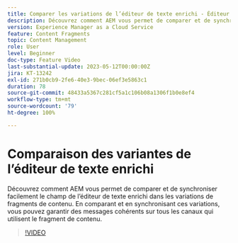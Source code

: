 ```yaml
---
title: Comparer les variations de l’éditeur de texte enrichi - Éditeur de fragments de contenu
description: Découvrez comment AEM vous permet de comparer et de synchroniser facilement le champ de l’éditeur de texte enrichi dans les variations de fragments de contenu. En comparant et en synchronisant ces variations, vous pouvez garantir des messages cohérents sur tous les canaux qui utilisent le fragment de contenu.
version: Experience Manager as a Cloud Service
feature: Content Fragments
topic: Content Management
role: User
level: Beginner
doc-type: Feature Video
last-substantial-update: 2023-05-12T00:00:00Z
jira: KT-13242
exl-id: 271b0cb9-2fe6-40e3-9bec-06ef3e5863c1
duration: 78
source-git-commit: 48433a5367c281cf5a1c106b08a1306f1b0e8ef4
workflow-type: tm+mt
source-wordcount: '79'
ht-degree: 100%

---
```


# Comparaison des variantes de l’éditeur de texte enrichi

Découvrez comment AEM vous permet de comparer et de synchroniser facilement le champ de l’éditeur de texte enrichi dans les variations de fragments de contenu. En comparant et en synchronisant ces variations, vous pouvez garantir des messages cohérents sur tous les canaux qui utilisent le fragment de contenu.

>[!VIDEO](https://video.tv.adobe.com/v/3419314/?learn=on)
